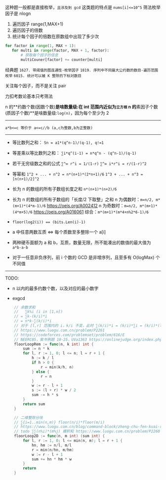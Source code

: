 这种题一般都是直接枚举，`且涉及到 gcd`
这类题的特点是 `nums[i]<=10^5` 筛法枚举因子是 nlogn

1. 遍历因子 range(1,MAX+1)
2. 遍历因子的倍数
3. 统计每个因子的倍数在原数组中出现了多少次

```Python
for factor in range(1, MAX + 1):
   for multi in range(factor, MAX + 1, factor):
       # 获取每个因子的信息
       multiCouner[factor] += counter[multi]
```

经典题
`1627. 带阈值的图连通性-枚举因子`
`1819. 序列中不同最大公约数的数目-遍历范围枚举`
`6015. 统计可以被 K 整除的下标对数目`

关注每个因子，而不是关注 pair

力扣考数论基本只考筛法

n 的**约数个数(因数个数)**是啥数量级:在 int 范围内近似为`立方根`
n 的**素因子个数(质因子个数)**是啥数量级:`log(n)`，因为每个至少为 2

---

`a*b<=c 等价于 a<=c//b (a,c为整数,b为正整数)`

---

- 等比数列之和：
  `Sn = a1*(q^n-1)/(q-1), q!=1`

- 等差乘以等比数列之和：
  `∑i*q^(i-1) = n*q^n - (q^n-1)/(q-1)`

- 若干无穷级数之和的公式
  `∑^∞ r^i = 1/(1-r)`
  `∑^∞ i*r^i = r/(1-r)^2`

- 等幂和
  `1^2 + ... + n^2 = n*(n+1)*(2*n+1)/6`
  `1^3 + ... + n^3 = [n(n+1)/2]^2`

- 长为 n 的数组的所有子数组长度之和
  `n*(n+1)*(n+2)/6`

- 长为 n 的数组的所有子数组的「长度/2 下取整」之和
  n 为偶数时：`m=n/2, m*(m+1)*(4*m-1)/6` https://oeis.org/A002412
  n 为奇数时：`m=n/2, m*(m+1)*(4*m+5)/6` https://oeis.org/A016061
  综合：`m*(m+1)*(m*4+n%2*6-1)/6`
- `floor(log2(i)) == (bits.Len(i)-1)`

- a 中任意两数互质 <=> 每个质数至多整除一个 a[i]
- 两种硬币面额为 a 和 b，互质，数量无限，所不能凑出的数值的最大值为 `a*b-a-b`
- 对于一任意非负序列，前 i 个数的 GCD 是非增序列，且至多有 O(logMax) 个不同值

---

TODO:

- n 以内的最多约数个数，以及对应的最小数字

- exgcd

```go
	// 余数求和
	//   ∑k%i (i in [1,n])
	// = ∑k-(k/i)*i
	// = n*k-∑(k/i)*i
	// 对于 [l,r] 范围内的 i，k/i 不变，此时 ∑(k/i)*i = (k/i)*∑i = (k/i)*(l+r)*(r-l+1)/2
	// https://www.luogu.com.cn/problem/P2261
	// https://codeforces.com/problemset/problem/616/E
	// NEERC05，紫书例题 10-25，UVa1363 https://onlinejudge.org/index.php?option=com_onlinejudge&Itemid=8&category=446&page=show_problem&problem=4109 https://codeforces.com/gym/101334 J
	floorLoopRem := func(n, k int) int {
		sum := n * k
		for l, r := 1, 0; l <= n; l = r + 1 {
			h := k / l
			if h > 0 {
				r = min(k/h, n)
			} else {
				r = n
			}
			w := r - l + 1
			s := (l + r) * w / 2
			sum -= h * s
		}
		return sum
	}

	// 二维整除分块
	// ∑{i=1..min(n,m)} floor(n/i)*floor(m/i)
	// https://www.luogu.com.cn/blog/command-block/zheng-chu-fen-kuai-ru-men-xiao-ji
	// todo ∑∑(n%i)*(m%j) 模积和 https://www.luogu.com.cn/problem/P2260
	floorLoop2D := func(n, m int) (sum int) {
		for l, r := 1, 0; l <= min(n, m); l = r + 1 {
			hn, hm := n/l, m/l
			r = min(n/hn, m/hm)
			w := r - l + 1
			sum += hn * hm * w
		}
		return
	}
```
